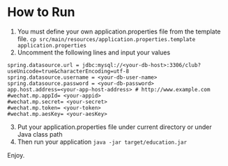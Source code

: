How to Run
=======
1. You must define your own application.properties file from the template file.
`cp src/main/resources/application.properties.template application.properties`
2. Uncomment the following lines and input your values
```properties
spring.datasource.url = jdbc:mysql://<your-db-host>:3306/club?useUnicode=true&characterEncoding=utf-8
spring.datasource.username = <your-db-user-name>
spring.datasource.password = <your-db-password>
app.host.address=<your-app-host-address> # http://www.example.com
#wechat.mp.appId= <your-appid>
#wechat.mp.secret= <your-secret>
#wechat.mp.token= <your-token>
#wechat.mp.aesKey= <your-aesKey>
```
3. Put your application.properties file under current directory or under Java class path
4. Then run your application
`java -jar target/education.jar`

Enjoy.
